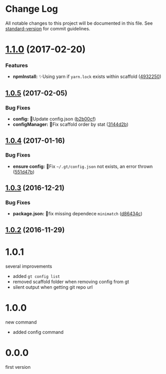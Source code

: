 # Change Log

All notable changes to this project will be documented in this file. See [standard-version](https://github.com/conventional-changelog/standard-version) for commit guidelines.

<a name="1.1.0"></a>
# [1.1.0](https://github.com/vivaxy/granturismo/compare/v1.0.5...v1.1.0) (2017-02-20)


### Features

* **npmInstall:** :sparkles:Using yarn if `yarn.lock` exists within scaffold ([4932250](https://github.com/vivaxy/granturismo/commit/4932250))



<a name="1.0.5"></a>
## [1.0.5](https://github.com/vivaxy/granturismo/compare/v1.0.4...v1.0.5) (2017-02-05)


### Bug Fixes

* **config:** :bug:Update config.json ([b2b00cf](https://github.com/vivaxy/granturismo/commit/b2b00cf))
* **configManager:** :bug:Fix scaffold order by stat ([3144d2b](https://github.com/vivaxy/granturismo/commit/3144d2b))



<a name="1.0.4"></a>
## [1.0.4](https://github.com/vivaxy/granturismo/compare/v1.0.3...v1.0.4) (2017-01-16)


### Bug Fixes

* **ensure config:** :bug:Fix `~/.gt/config.json` not exists, an error thrown ([551d47b](https://github.com/vivaxy/granturismo/commit/551d47b))



<a name="1.0.3"></a>
## [1.0.3](https://github.com/vivaxy/granturismo/compare/v1.0.2...v1.0.3) (2016-12-21)


### Bug Fixes

* **package.json:** :bug:fix missing dependece `minimatch` ([d86434c](https://github.com/vivaxy/granturismo/commit/d86434c))



<a name="1.0.2"></a>
## [1.0.2](https://github.com/vivaxy/granturismo/compare/v1.0.1...v1.0.2) (2016-11-29)



# 1.0.1

several improvements

- added `gt config list`
- removed scaffold folder when removing config from gt
- silent output when getting git repo url

# 1.0.0

new command

- added config command

# 0.0.0

first version
